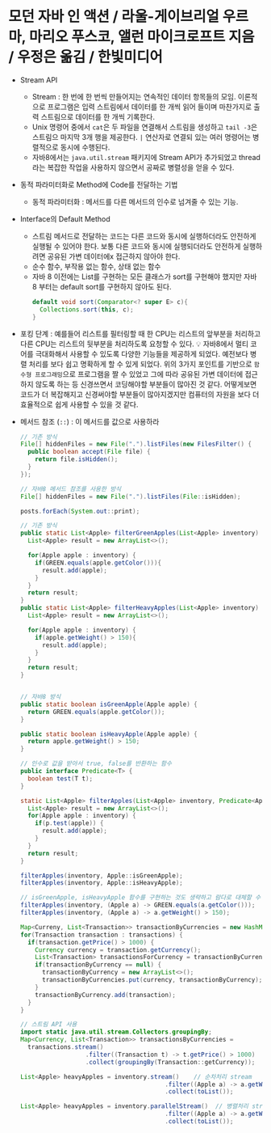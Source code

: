 # 모던 자바 인 액션 / 라울-게이브리얼 우르마, 마리오 푸스코, 앨런 마이크로프트 지음 / 우정은 옮김 / 한빛미디어

- Stream API
  - Stream : 한 번에 한 번씩 만들어지는 연속적인 데이터 항목들의 모임. 이론적으로 프로그램은 입력 스트림에서 데이터를 한 개씩 읽어 들이며 마찬가지로 출력 스트림으로 데이터를 한 개씩 기록한다.
  - Unix 명령어 중에서 `cat`은 두 파일을 연결해서 스트림을 생성하고 `tail -3`은 스트림으 마지막 3개 행을 제공한다. `|` 연산자로 연결되 있는 여러 명령어는 병렬적으로 동시에 수행된다.
  - 자바8에서는 `java.util.stream` 패키지에 Stream API가 추가되었고 thread 라는 복잡한 작업을 사용하지 않으면서 공짜로 병렬성을 얻을 수 있다.
- 동적 파라미터화로 Method에 Code를 전달하는 기법
  - 동적 파라미터화 : 메서드를 다른 메서드의 인수로 넘겨줄 수 있는 기능.
- Interface의 Default Method
  - 스트림 메서드로 전달하는 코드는 다른 코드와 동시에 실행하더라도 안전하게 실행될 수 있어야 한다. 보통 다른 코드와 동시에 실행되더라도 안전하게 실행하려면 공유된 가변 데이터에x 접근하지 않아야 한다.
  - 순수 함수, 부작용 없는 함수, 상태 없는 함수
  - 자바 8 이전에는 List를 구현하는 모든 클래스가 sort를 구현해야 했지만 자바 8 부터는 default sort를 구현하지 않아도 된다.
    ```java
    default void sort(Comparator<? super E> c){
      Collections.sort(this, c);
    }
    ```
- 포킹 단계 : 예를들어 리스트를 필터링할 때 한 CPU는 리스트의 앞부분을 처리하고 다른 CPU는 리스트의 뒷부분을 처리하도록 요청할 수 있다.
💡 자바8에서 멀티 코어를 극대화해서 사용할 수 있도록 다양한 기능들을 제공하게 되었다. 예전보다 병렬 처리를 보다 쉽고 명확하게 할 수 있게 되었다. 위의 3가지 포인트를 기반으로 `함수형 프로그래밍`으로 프로그램을 짤 수 있었고 그에 따라 공유된 가변 데이터에 접근하지 않도록 하는 등 신경쓰면서 코딩해야할 부분들이 많아진 것 같다. 어떻게보면 코드가 더 복잡해지고 신경써야할 부분들이 많아지겠지만 컴퓨터의 자원을 보다 더 효율적으로 쉽게 사용할 수 있을 것 같다.

- 메서드 참조 (`::`) : 이 메서드를 값으로 사용하라
  ```java
  // 기존 방식
  File[] hiddenFiles = new File(".").listFiles(new FilesFilter() {
    public boolean accept(File file) {
      return file.isHidden();
    }
  });

  // 자바8 메서드 참조를 사용한 방식
  File[] hiddenFiles = new File(".").listFiles(File::isHidden);

  posts.forEach(System.out::print);
  ```
  ```java
  // 기존 방식
  public static List<Apple> filterGreenApples(List<Apple> inventory) {
    List<Apple> result = new ArrayList<>();

    for(Apple apple : inventory) {
      if(GREEN.equals(apple.getColor())){
        result.add(apple);
      }
    }
    return result;
  }
  public static List<Apple> filterHeavyApples(List<Apple> inventory) {
    List<Apple> result = new ArrayList<>();

    for(Apple apple : inventory) {
      if(apple.getWeight() > 150){
        result.add(apple);
      }
    }
    return result;
  }


  // 자바8 방식
  public static boolean isGreenApple(Apple apple) {
    return GREEN.equals(apple.getColor());
  }

  public static boolean isHeavyApple(Apple apple) {
    return apple.getWeight() > 150;
  }
  
  // 인수로 값을 받아서 true, false를 반환하는 함수
  public interface Predicate<T> {
    boolean test(T t);
  }

  static List<Apple> filterApples(List<Apple> inventory, Predicate<Apple> p) {
    List<Apple> result = new ArrayList<>();
    for(Apple apple : inventory) {
      if(p.test(apple)) {
        result.add(apple);
      }
    }
    return result;
  }

  filterApples(inventory, Apple::isGreenApple);
  filterApples(inventory, Apple::isHeavyApple);

  // isGreenApple, isHeavyApple 함수를 구현하는 것도 생략하고 람다로 대체할 수 있다.
  filterApples(inventory, (Apple a) -> GREEN.equals(a.getColor()));
  filterApples(inventory, (Apple a) -> a.getWeight() > 150);
  ```
  ```java
  Map<Curreny, List<Transaction>> transactionByCurrencies = new HashMap<>();
  for(Transaction transaction : transactions) {
    if(transaction.getPrice() > 1000) {
      Currency currency = transaction.getCurrency();
      List<Transaction> transactionsForCurrency = transactionByCurrencies.get(currency);
      if(transactionByCurrency == null) {
        transactionByCurrency = new ArrayList<>();
        transactionByCurrencies.put(currency, transactionByCurrency);
      }
      transactionByCurrency.add(transaction);
    }
  }

  // 스트림 API 사용
  import static java.util.stream.Collectors.groupingBy;
  Map<Currency, List<Transaction>> transactionsByCurrencies =
    transactions.stream()
                    .filter((Transaction t) -> t.getPrice() > 1000)
                    .collect(groupingBy(Transaction::getCurrency));

  List<Apple> heavyApples = inventory.stream()    // 순차처리 stream
                                          .filter((Apple a) -> a.getWeight > 150)
                                          .collect(toList());

  List<Apple> heavyApples = inventory.parallelStream()  // 병렬처리 stream
                                          .filter((Apple a) -> a.getWeight > 150)
                                          .collect(toList());  
  ```